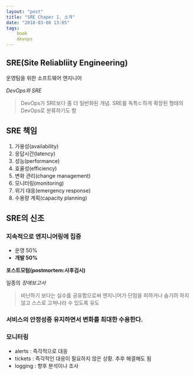```yaml
---
layout: "post"
title: "SRE Chaper 1. 소개"
date: "2018-03-08 13:05"
tags:
    book
    devops
---
```


## SRE(Site Reliabliity Engineering)

운영팀을 위한 소프트웨어 엔지니어

*DevOps와 SRE*

> DevOps가 SRE보다 좀 더 일반화된 개념. SRE를 독특ㄷ하게 확장된 형태의 DevOps로 분류하기도 함

## SRE 책임

1. 가용성(availability)
2. 응답시간(latency)
3. 성능(performance)
4. 효율성(efficiency)
5. 변화 관리(change management)
6. 모니터링(monitoring)
7. 위기 대응(emergency response)
8. 수용량 계획(capacity planning)

## SRE의 신조

### 지속적으로 엔지니어링에 집중

* 운영 50%
* **개발 50%**

**포스트모텀(postmortem:사후검시)**

일종의 *장애보고서*

> 비난하기 보다는 실수를 공유함으로써 엔지니어가 단점을 피하거나 숨기려 하지 않고 스스로 고쳐나라 수 있도록 유도

### 서비스의 안정성증 유지하면서 변화를 최대한 수용한다.

### 모니터링

* alerts : 즉각적으로 대응
* tickets : 즉각적인 대응이 필요하지 않은 상황. 추후 해결해도 됨
* logging : 향후 분석이나 조사

